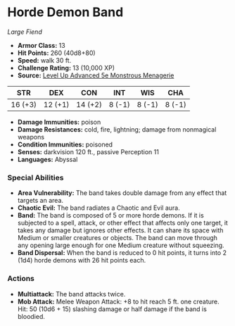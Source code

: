# Horde Demon Band

*Large* *Fiend*

- **Armor Class:** 13
- **Hit Points:** 260 (40d8+80)
- **Speed:** walk 30 ft.
- **Challenge Rating:** 13 (10,000 XP)
- **Source:** [Level Up Advanced 5e Monstrous Menagerie](https://www.levelup5e.com)

| STR | DEX | CON | INT | WIS | CHA |
| --- | --- | --- | --- | --- | --- |
| 16 (+3) | 12 (+1) | 14 (+2) | 8 (-1) | 8 (-1) | 8 (-1) |

- **Damage Immunities:** poison
- **Damage Resistances:** cold, fire, lightning; damage from nonmagical weapons
- **Condition Immunities:** poisoned
- **Senses:** darkvision 120 ft., passive Perception 11
- **Languages:** Abyssal
### Special Abilities
- **Area Vulnerability:** The band takes double damage from any effect that targets an area.
- **Chaotic Evil:** The band radiates a Chaotic and Evil aura.
- **Band:** The band is composed of 5 or more horde demons. If it is subjected to a spell, attack, or other effect that affects only one target, it takes any damage but ignores other effects. It can share its space with Medium or smaller creatures or objects. The band can move through any opening large enough for one Medium creature without squeezing.
- **Band Dispersal:** When the band is reduced to 0 hit points, it turns into 2 (1d4) horde demons with 26 hit points each.
### Actions
- **Multiattack:** The band attacks twice.
- **Mob Attack:** Melee Weapon Attack: +8 to hit  reach 5 ft.  one creature. Hit: 50 (10d6 + 15) slashing damage  or half damage if the band is bloodied.
